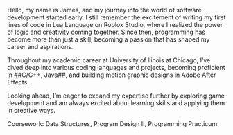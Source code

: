 Hello, my name is James, and my journey into the world of software development started early. I still remember the excitement of writing my first lines of code in Lua Language on Roblox Studio, where I realized the power of logic and creativity coming together. Since then, programming has become more than just a skill, becoming a passion that has shaped my career and aspirations.

Throughout my academic career at University of llinois at Chicago, I’ve dived deep into various coding languages and projects, becoming proficient in ##C/C++, Java##, and building motion graphic designs in Adobe After Effects. 

Looking ahead, I’m eager to expand my expertise further by exploring game development and am always excited about learning skills and applying them in creative ways.

Coursework: Data Structures, Program Design II, Programming Practicum
